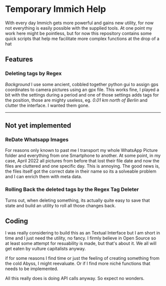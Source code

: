 # Temporary Immich Help

With every day Immich gets more powerful and gains new utility, for now not everything is easily possible with the supplied tools. At one point my work here might be pointless, but for now this repository contains some quick scripts that help me facilitate more complex functions at the drop of a hat

## Features

### Deleting tags by Regex

_Background_ I use some ancient, cobbled together python gui to assign gps coordinates to camera pictures using an gpx file. This works fine, I played a bit with the settings during a period and one of those settings adds tags for the position, those are mighty useless, eg. _0.01 km north of Berlin_ and clutter the interface. I wanted them gone.

---
## Not yet implemented

### ReDate Whatsapp Images 

For reasons only known to past me I transport my whole WhatsApp Picture folder and everything from one Smartphone to another. At some point, in my case, April 2022 all pictures from before that lost their file date and now the files are cluttered and one specific day. This is annoying. The good news is, the files itself got the correct date in their name so its a solveable problem and I can enrich them with meta data.

### Rolling Back the deleted tags by the Regex Tag Deleter

Turns out, when deleting something, its actually quite easy to save that state and build an utility to roll all those changes back.

## Coding

I was really considering to build this as an Textual Interface but I am short in time and I just need the utility, no fancy. I firmly believe in Open Source so at least some attempt for resuability is made, but that's about it. We all will get eaten by vulture capitalists anyway.

if for some reasons I find time or just the feeling of creating something from the cold Abyss, I might reevaluate. Or if I find more niché functions that needs to be implemented.

All this really does is doing API calls anyway. So expect no wonders.
